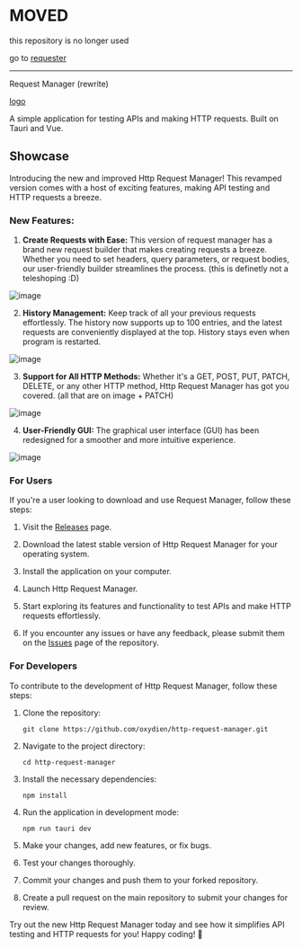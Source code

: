 # MOVED
this repository is no longer used

go to [requester](https://github.com/oxydien/requester)


<hr>
Request Manager (rewrite)

[logo](https://imgur.com/ZkLMZqm.png)

A simple application for testing APIs and making HTTP requests. Built on Tauri and Vue.

## Showcase

Introducing the new and improved Http Request Manager! This revamped version comes with a host of exciting features, making API testing and HTTP requests a breeze.

### New Features:

1. **Create Requests with Ease:** This version of request manager has a brand new request builder that makes creating requests a breeze. Whether you need to set headers, query parameters, or request bodies, our user-friendly builder streamlines the process. (this is definetly not a teleshoping :D)

![image](https://imgur.com/IDlBNP1.png)

2. **History Management:** Keep track of all your previous requests effortlessly. The history now supports up to 100 entries, and the latest requests are conveniently displayed at the top. History stays even when program is restarted.

![image](https://imgur.com/ONj4MPs.png)

3. **Support for All HTTP Methods:** Whether it's a GET, POST, PUT, PATCH, DELETE, or any other HTTP method, Http Request Manager has got you covered. (all that are on image + PATCH)

![image](https://imgur.com/ls4mACl.png)

4. **User-Friendly GUI:** The graphical user interface (GUI) has been redesigned for a smoother and more intuitive experience.

![image](https://imgur.com/6fqu2lM.png)

### For Users

If you're a user looking to download and use Request Manager, follow these steps:

1. Visit the [Releases](https://github.com/oxydien/http-request-manager/releases) page.

2. Download the latest stable version of Http Request Manager for your operating system.

3. Install the application on your computer.

4. Launch Http Request Manager.

5. Start exploring its features and functionality to test APIs and make HTTP requests effortlessly.

6. If you encounter any issues or have any feedback, please submit them on the [Issues](https://github.com/oxydien/http-request-manager/issues) page of the repository.

### For Developers

To contribute to the development of Http Request Manager, follow these steps:

1. Clone the repository:

   ```shell
   git clone https://github.com/oxydien/http-request-manager.git
   ```

2. Navigate to the project directory:

   ```shell
   cd http-request-manager
   ```

3. Install the necessary dependencies:

   ```shell
   npm install
   ```

4. Run the application in development mode:

   ```shell
   npm run tauri dev
   ```

5. Make your changes, add new features, or fix bugs.

6. Test your changes thoroughly.

7. Commit your changes and push them to your forked repository.

8. Create a pull request on the main repository to submit your changes for review.

Try out the new Http Request Manager today and see how it simplifies API testing and HTTP requests for you! Happy coding! 🚀
